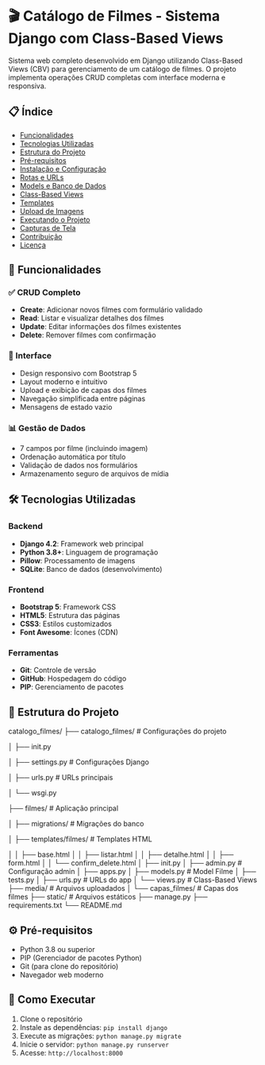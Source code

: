 # 🎬 Catálogo de Filmes - Sistema Django com Class-Based Views

Sistema web completo desenvolvido em Django utilizando Class-Based Views (CBV) para gerenciamento de um catálogo de filmes. O projeto implementa operações CRUD completas com interface moderna e responsiva.

## 📋 Índice

- [Funcionalidades](#-funcionalidades)
- [Tecnologias Utilizadas](#-tecnologias-utilizadas)
- [Estrutura do Projeto](#-estrutura-do-projeto)
- [Pré-requisitos](#-pré-requisitos)
- [Instalação e Configuração](#-instalação-e-configuração)
- [Rotas e URLs](#-rotas-e-urls)
- [Models e Banco de Dados](#-models-e-banco-de-dados)
- [Class-Based Views](#-class-based-views)
- [Templates](#-templates)
- [Upload de Imagens](#-upload-de-imagens)
- [Executando o Projeto](#-executando-o-projeto)
- [Capturas de Tela](#-capturas-de-tela)
- [Contribuição](#-contribuição)
- [Licença](#-licença)

## 🚀 Funcionalidades

### ✅ CRUD Completo
- **Create**: Adicionar novos filmes com formulário validado
- **Read**: Listar e visualizar detalhes dos filmes
- **Update**: Editar informações dos filmes existentes
- **Delete**: Remover filmes com confirmação

### 🎨 Interface
- Design responsivo com Bootstrap 5
- Layout moderno e intuitivo
- Upload e exibição de capas dos filmes
- Navegação simplificada entre páginas
- Mensagens de estado vazio

### 📊 Gestão de Dados
- 7 campos por filme (incluindo imagem)
- Ordenação automática por título
- Validação de dados nos formulários
- Armazenamento seguro de arquivos de mídia

## 🛠️ Tecnologias Utilizadas

### Backend
- **Django 4.2**: Framework web principal
- **Python 3.8+**: Linguagem de programação
- **Pillow**: Processamento de imagens
- **SQLite**: Banco de dados (desenvolvimento)

### Frontend
- **Bootstrap 5**: Framework CSS
- **HTML5**: Estrutura das páginas
- **CSS3**: Estilos customizados
- **Font Awesome**: Ícones (CDN)

### Ferramentas
- **Git**: Controle de versão
- **GitHub**: Hospedagem do código
- **PIP**: Gerenciamento de pacotes

## 📁 Estrutura do Projeto
catalogo_filmes/
├── catalogo_filmes/ # Configurações do projeto

│ ├── init.py

│ ├── settings.py # Configurações Django

│ ├── urls.py # URLs principais

│ └── wsgi.py

├── filmes/ # Aplicação principal

│ ├── migrations/ # Migrações do banco

│ ├── templates/filmes/ # Templates HTML

│ │ ├── base.html
│ │ ├── listar.html
│ │ ├── detalhe.html
│ │ ├── form.html
│ │ └── confirm_delete.html
│ ├── init.py
│ ├── admin.py # Configuração admin
│ ├── apps.py
│ ├── models.py # Model Filme
│ ├── tests.py
│ ├── urls.py # URLs do app
│ └── views.py # Class-Based Views
├── media/ # Arquivos uploadados
│ └── capas_filmes/ # Capas dos filmes
├── static/ # Arquivos estáticos
├── manage.py
├── requirements.txt
└── README.md


## ⚙️ Pré-requisitos

- Python 3.8 ou superior
- PIP (Gerenciador de pacotes Python)
- Git (para clone do repositório)
- Navegador web moderno

## 🎯 Como Executar

1. Clone o repositório
2. Instale as dependências: `pip install django`
3. Execute as migrações: `python manage.py migrate`
4. Inicie o servidor: `python manage.py runserver`
5. Acesse: `http://localhost:8000`

